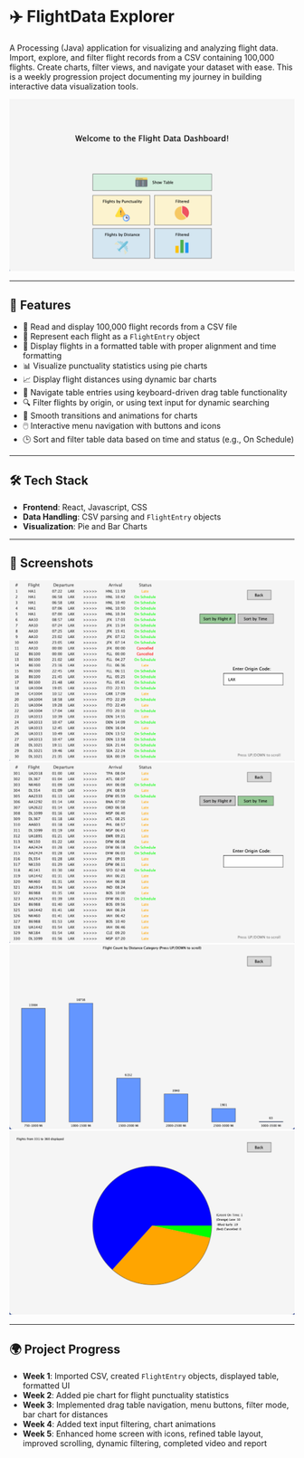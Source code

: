 # ✈️ FlightData Explorer

A Processing (Java) application for visualizing and analyzing flight data. Import, explore, and filter flight records from a CSV containing 100,000 flights. Create charts, filter views, and navigate your dataset with ease. This is a weekly progression project documenting my journey in building interactive data visualization tools.

![App Screenshot](./images/MainMenu.png) 

---

## 🚀 Features

- 📄 Read and display 100,000 flight records from a CSV file  
- 🛫 Represent each flight as a `FlightEntry` object  
- 🧾 Display flights in a formatted table with proper alignment and time formatting  
- 📊 Visualize punctuality statistics using pie charts  
- 📈 Display flight distances using dynamic bar charts  
- 🔄 Navigate table entries using keyboard-driven drag table functionality  
- 🔍 Filter flights by origin, or using text input for dynamic searching  
- 🎨 Smooth transitions and animations for charts  
- 🖱️ Interactive menu navigation with buttons and icons  
- 🕒 Sort and filter table data based on time and status (e.g., On Schedule)

---

## 🛠 Tech Stack

- **Frontend**: React, Javascript, CSS  
- **Data Handling**: CSV parsing and `FlightEntry` objects  
- **Visualization**: Pie and Bar Charts

---

## 📸 Screenshots

![Flights Filtered by Airport](./images/FullViewFiltered.png) 
![Flights Filtered by Time](./images/FullViewTime.png) 
![Flights by Distance](./images/DistanceBars.png) 
![Flights by Punctuality](./images/PieChart.png) 

---

## 🌍 Project Progress

- **Week 1**: Imported CSV, created `FlightEntry` objects, displayed table, formatted UI  
- **Week 2**: Added pie chart for flight punctuality statistics  
- **Week 3**: Implemented drag table navigation, menu buttons, filter mode, bar chart for distances  
- **Week 4**: Added text input filtering, chart animations  
- **Week 5**: Enhanced home screen with icons, refined table layout, improved scrolling, dynamic filtering, completed video and report
